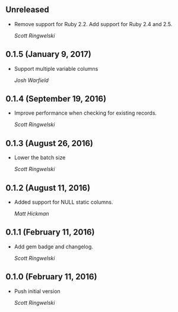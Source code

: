 ## Unreleased ##

*   Remove support for Ruby 2.2. Add support for Ruby 2.4 and 2.5.

    *Scott Ringwelski*

## 0.1.5 (January 9, 2017) ##

*   Support multiple variable columns

    *Josh Warfield*

## 0.1.4 (September 19, 2016) ##

*   Improve performance when checking for existing records.

    *Scott Ringwelski*

## 0.1.3 (August 26, 2016) ##

*   Lower the batch size

    *Scott Ringwelski*


## 0.1.2 (August 11, 2016) ##

*   Added support for NULL static columns.

    *Matt Hickman*


## 0.1.1 (February 11, 2016) ##

*   Add gem badge and changelog.

    *Scott Ringwelski*


## 0.1.0 (February 11, 2016) ##

*   Push initial version

    *Scott Ringwelski*
